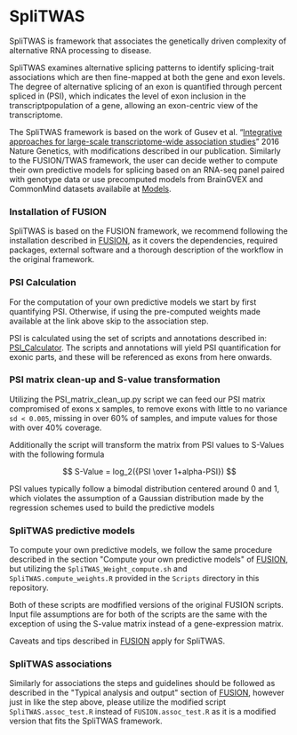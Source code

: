 # SpliTWAS

SpliTWAS is framework that associates the genetically driven complexity of alternative RNA processing to disease. 

SpliTWAS examines alternative splicing patterns to identify splicing-trait associations which are then fine-mapped at both the gene and exon levels. The degree of alternative splicing of an exon is quantified through percent spliced in (PSI), which indicates the level of exon inclusion in the transcriptpopulation of a gene, allowing an exon-centric view of the transcriptome. 

The SpliTWAS framework is based on the work of Gusev et al. “[Integrative approaches for large-scale transcriptome-wide association studies](https://www.ncbi.nlm.nih.gov/pubmed/26854917)” 2016 Nature Genetics, with modifications described in our publication. Similarly to the FUSION/TWAS framework, the user can decide wether to compute their own predictive models for splicing based on an RNA-seq panel paired with genotype data or use precomputed models from BrainGVEX and CommonMind datasets availabile at [Models](https://www.ncbi.nlm.nih.gov/pubmed/26854917).



### Installation of FUSION 

SpliTWAS is based on the FUSION framework, we recommend following the installation described in [FUSION](http://gusevlab.org/projects/fusion/), as it covers the dependencies, required packages, external software and a thorough description of the workflow in the original framework.

### PSI Calculation

For the computation of your own predictive models we start by first quantifying PSI. Otherwise, if using the pre-computed weights made available at the link above skip to the association step.

PSI is calculated using the set of scripts and annotations described in: [PSI_Calculator](https://github.com/gxiaolab/PSI_calculator). The scripts and annotations will yield PSI quantification for exonic parts, and these will be referenced as exons from here onwards.

### PSI matrix clean-up and S-value transformation

Utilizing the PSI_matrix_clean_up.py script we can feed our PSI matrix compromised of exons x samples, to remove exons with little to no variance `sd < 0.005`, missing in over 60% of samples, and impute values for those with over 40% coverage. 

Additionally the script will transform the matrix from PSI values to S-Values with the following formula  

$$ S-Value = log_2({PSI \over 1+alpha-PSI}) $$

PSI values typically follow a bimodal distribution centered around 0 and 1, which violates the assumption of a Gaussian distribution made by the regression schemes used to build the predictive models

### SpliTWAS predictive models

To compute your own predictive models, we follow the same procedure described in the section "Compute your own predictive models" of [FUSION](http://gusevlab.org/projects/fusion/), but utilizing the `SpliTWAS_Weight_compute.sh` and `SpliTWAS.compute_weights.R` provided in the `Scripts` directory in this repository.

Both of these scripts are modfified versions of the original FUSION scripts. Input file assumptions are for both of the scripts are the same with the exception of using the S-value matrix instead of a gene-expression matrix.

Caveats and tips described in [FUSION](http://gusevlab.org/projects/fusion/) apply for SpliTWAS.

### SpliTWAS associations

Similarly for associations the steps and guidelines should be followed as described in the "Typical analysis and output" section of [FUSION](http://gusevlab.org/projects/fusion/), however just in like the step above, please utilize the modified script `SpliTWAS.assoc_test.R` instead of `FUSION.assoc_test.R` as it is a modified version that fits the SpliTWAS framework.

